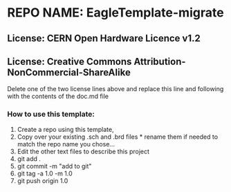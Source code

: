 # REPO NAME: EagleTemplate-migrate
## License: CERN Open Hardware Licence v1.2
## License: Creative Commons Attribution-NonCommercial-ShareAlike

Delete one of the two license lines above and replace this line and following with the contents of the doc.md file

### How to use this template:

  1. Create a repo using this template, 
  2. Copy over your existing .sch and .brd files
    * rename them if needed to match the repo name you chose...
  3. Edit the other text files to describe this project
  4. git add .
  5. git commit -m "add to git"
  6. git tag -a 1.0 -m 1.0
  7. git push origin 1.0
  
